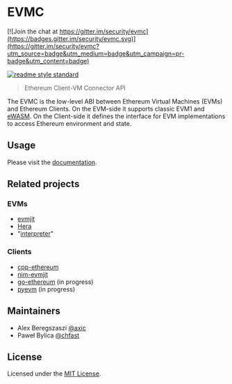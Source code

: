 # EVMC

[![Join the chat at https://gitter.im/security/evmc](https://badges.gitter.im/security/evmc.svg)](https://gitter.im/security/evmc?utm_source=badge&utm_medium=badge&utm_campaign=pr-badge&utm_content=badge)

[![readme style standard](https://img.shields.io/badge/readme%20style-standard-brightgreen.svg?style=flat-square)](https://github.com/RichardLitt/standard-readme)

> Ethereum Client-VM Connector API

The EVMC is the low-level ABI between Ethereum Virtual Machines (EVMs) and 
Ethereum Clients. On the EVM-side it supports classic EVM1 and [eWASM].
On the Client-side it defines the interface for EVM implementations 
to access Ethereum environment and state.

## Usage

Please visit the [documentation].

## Related projects

### EVMs

- [evmjit]
- [Hera]
- "[interpreter]"

### Clients

- [cpp-ethereum]
- [nim-evmjit]
- [go-ethereum] (in progress)
- [pyevm] (in progress)

## Maintainers

- Alex Beregszaszi [@axic]
- Paweł Bylica [@chfast]

## License

Licensed under the [MIT License](LICENSE.md).


[@axic]: https://github.com/axic
[@chfast]: https://github.com/chfast
[documentation]: https://ethereum.github.io/evmc
[eWASM]: https://github.com/ewasm/design#ethereum-flavored-webassembly-ewasm-design

[evmjit]: https://github.com/ethereum/evmjit
[Hera]: https://github.com/ewasm/hera
[interpreter]: https://github.com/ethereum/cpp-ethereum/blob/develop/libevm/VM.cpp
[cpp-ethereum]: https://github.com/ethereum/cpp-ethereum
[nim-evmjit]: https://github.com/status-im/nim-evmjit
[go-ethereum]: https://github.com/ethereum/go-ethereum
[pyevm]: https://github.com/ethereum/cpp-ethereum
